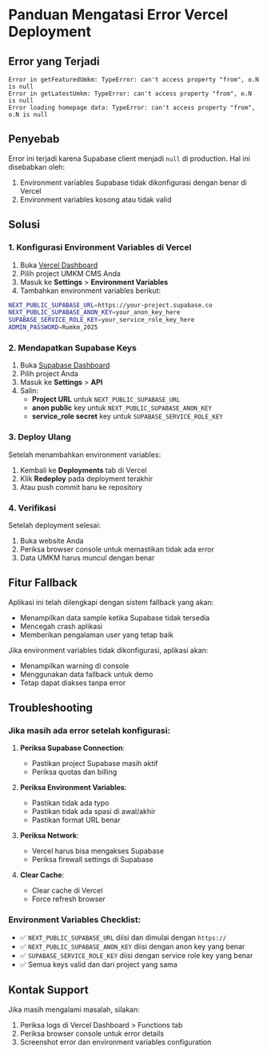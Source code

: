 # Panduan Mengatasi Error Vercel Deployment

## Error yang Terjadi

```
Error in getFeaturedUmkm: TypeError: can't access property "from", o.N is null
Error in getLatestUmkm: TypeError: can't access property "from", o.N is null
Error loading homepage data: TypeError: can't access property "from", o.N is null
```

## Penyebab

Error ini terjadi karena Supabase client menjadi `null` di production. Hal ini disebabkan oleh:

1. Environment variables Supabase tidak dikonfigurasi dengan benar di Vercel
2. Environment variables kosong atau tidak valid

## Solusi

### 1. Konfigurasi Environment Variables di Vercel

1. Buka [Vercel Dashboard](https://vercel.com/dashboard)
2. Pilih project UMKM CMS Anda
3. Masuk ke **Settings** > **Environment Variables**
4. Tambahkan environment variables berikut:

```bash
NEXT_PUBLIC_SUPABASE_URL=https://your-project.supabase.co
NEXT_PUBLIC_SUPABASE_ANON_KEY=your_anon_key_here
SUPABASE_SERVICE_ROLE_KEY=your_service_role_key_here
ADMIN_PASSWORD=Rumkm_2025
```

### 2. Mendapatkan Supabase Keys

1. Buka [Supabase Dashboard](https://supabase.com/dashboard)
2. Pilih project Anda
3. Masuk ke **Settings** > **API**
4. Salin:
   - **Project URL** untuk `NEXT_PUBLIC_SUPABASE_URL`
   - **anon public** key untuk `NEXT_PUBLIC_SUPABASE_ANON_KEY`
   - **service_role secret** key untuk `SUPABASE_SERVICE_ROLE_KEY`

### 3. Deploy Ulang

Setelah menambahkan environment variables:

1. Kembali ke **Deployments** tab di Vercel
2. Klik **Redeploy** pada deployment terakhir
3. Atau push commit baru ke repository

### 4. Verifikasi

Setelah deployment selesai:

1. Buka website Anda
2. Periksa browser console untuk memastikan tidak ada error
3. Data UMKM harus muncul dengan benar

## Fitur Fallback

Aplikasi ini telah dilengkapi dengan sistem fallback yang akan:

- Menampilkan data sample ketika Supabase tidak tersedia
- Mencegah crash aplikasi
- Memberikan pengalaman user yang tetap baik

Jika environment variables tidak dikonfigurasi, aplikasi akan:

- Menampilkan warning di console
- Menggunakan data fallback untuk demo
- Tetap dapat diakses tanpa error

## Troubleshooting

### Jika masih ada error setelah konfigurasi:

1. **Periksa Supabase Connection**:

   - Pastikan project Supabase masih aktif
   - Periksa quotas dan billing

2. **Periksa Environment Variables**:

   - Pastikan tidak ada typo
   - Pastikan tidak ada spasi di awal/akhir
   - Pastikan format URL benar

3. **Periksa Network**:

   - Vercel harus bisa mengakses Supabase
   - Periksa firewall settings di Supabase

4. **Clear Cache**:
   - Clear cache di Vercel
   - Force refresh browser

### Environment Variables Checklist:

- ✅ `NEXT_PUBLIC_SUPABASE_URL` diisi dan dimulai dengan `https://`
- ✅ `NEXT_PUBLIC_SUPABASE_ANON_KEY` diisi dengan anon key yang benar
- ✅ `SUPABASE_SERVICE_ROLE_KEY` diisi dengan service role key yang benar
- ✅ Semua keys valid dan dari project yang sama

## Kontak Support

Jika masih mengalami masalah, silakan:

1. Periksa logs di Vercel Dashboard > Functions tab
2. Periksa browser console untuk error details
3. Screenshot error dan environment variables configuration
